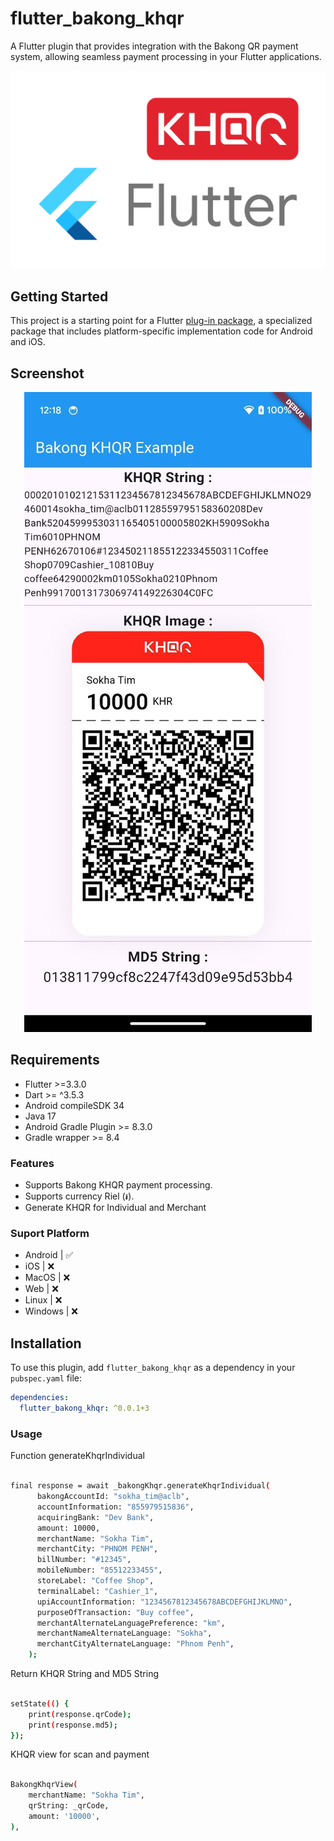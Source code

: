 # flutter_bakong_khqr

A Flutter plugin that provides integration with the Bakong QR payment system, allowing seamless payment processing in your Flutter applications.

<div align="center">
    <img src="https://raw.githubusercontent.com/sokhatim/flutter_bakong_khqr/main/assets/banner.png" alt="Screenshot" />
</div>

## Getting Started

This project is a starting point for a Flutter [plug-in package](https://flutter.dev/to/develop-plugins), a specialized package that includes platform-specific implementation code for Android and iOS.

## Screenshot

<div align="center">
    <img src="https://raw.githubusercontent.com/sokhatim/flutter_bakong_khqr/main/assets/screenshot.jpg" alt="Screenshot" />
</div>

## Requirements

- Flutter >=3.3.0
- Dart >= ^3.5.3
- Android compileSDK 34
- Java 17
- Android Gradle Plugin >= 8.3.0
- Gradle wrapper >= 8.4


### Features

- Supports Bakong KHQR payment processing.
- Supports currency Riel (៛).
- Generate KHQR for Individual and Merchant

### Suport Platform

- Android   | ✅
- iOS       | ❌
- MacOS     | ❌
- Web       | ❌
- Linux     | ❌
- Windows   | ❌


## Installation

To use this plugin, add `flutter_bakong_khqr` as a dependency in your `pubspec.yaml` file:

```yaml
dependencies:
  flutter_bakong_khqr: ^0.0.1+3
```


### Usage

Function generateKhqrIndividual

```bash

final response = await _bakongKhqr.generateKhqrIndividual(
      bakongAccountId: "sokha_tim@aclb",
      accountInformation: "855979515836",
      acquiringBank: "Dev Bank",
      amount: 10000,
      merchantName: "Sokha Tim",
      merchantCity: "PHNOM PENH",
      billNumber: "#12345",
      mobileNumber: "85512233455",
      storeLabel: "Coffee Shop",
      terminalLabel: "Cashier_1",
      upiAccountInformation: "1234567812345678ABCDEFGHIJKLMNO",
      purposeOfTransaction: "Buy coffee",
      merchantAlternateLanguagePreference: "km",
      merchantNameAlternateLanguage: "Sokha",
      merchantCityAlternateLanguage: "Phnom Penh",
    );

```

Return KHQR String and MD5 String

```bash

setState(() {
    print(response.qrCode);
    print(response.md5);
});

```


KHQR view for scan and payment

```bash

BakongKhqrView(
    merchantName: "Sokha Tim",
    qrString: _qrCode,
    amount: '10000',
),

```
